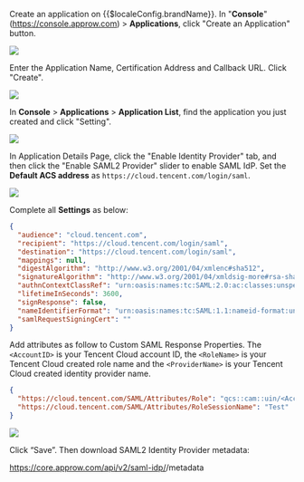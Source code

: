 <IntegrationDetailCard :title="`Setup ${$localeConfig.brandName} SAML2 IdP Configuration`">

Create an application on {{$localeConfig.brandName}}. In "**Console**"(https://console.approw.com) > **Applications**, click "Create an Application" button.

![](~@imagesZhCn/integration/ali-cloud/1-4.jpg)

Enter the Application Name, Certification Address and Callback URL. Click "Create".

![](~@imagesZhCn/integration/tencent-cloud/1-1.jpg)

In **Console** > **Applications** > **Application List**, find the application you just created and click "Setting".

![](~@imagesZhCn/integration/tencent-cloud/1-2.png)

In Application Details Page, click the "Enable Identity Provider" tab, and then click the "Enable SAML2 Provider" slider to enable SAML IdP. Set the **Default ACS address** as `https://cloud.tencent.com/login/saml`.

![](~@imagesZhCn/integration/tencent-cloud/1-3.png)

Complete all **Settings** as below:

```json
{
  "audience": "cloud.tencent.com",
  "recipient": "https://cloud.tencent.com/login/saml",
  "destination": "https://cloud.tencent.com/login/saml",
  "mappings": null,
  "digestAlgorithm": "http://www.w3.org/2001/04/xmlenc#sha512",
  "signatureAlgorithm": "http://www.w3.org/2001/04/xmldsig-more#rsa-sha512",
  "authnContextClassRef": "urn:oasis:names:tc:SAML:2.0:ac:classes:unspecified",
  "lifetimeInSeconds": 3600,
  "signResponse": false,
  "nameIdentifierFormat": "urn:oasis:names:tc:SAML:1.1:nameid-format:unspecified",
  "samlRequestSigningCert": ""
}
```

Add attributes as follow to Custom SAML Response Properties. The `<AccountID>` is your Tencent Cloud account ID, the `<RoleName>` is your Tencent Cloud created role name and the `<ProviderName>` is your Tencent Cloud created identity provider name.

```json
{
  "https://cloud.tencent.com/SAML/Attributes/Role": "qcs::cam::uin/<AccountID>:roleName/<RoleName>,qcs::cam::uin/<AccountID>:saml-provider/<ProviderName>",
  "https://cloud.tencent.com/SAML/Attributes/RoleSessionName": "Test"
}
```

![](~@imagesZhCn/integration/tencent-cloud/1-4.png)

Click “Save”. Then download SAML2 Identity Provider metadata:

https://core.approw.com/api/v2/saml-idp/<App ID>/metadata

</IntegrationDetailCard>
